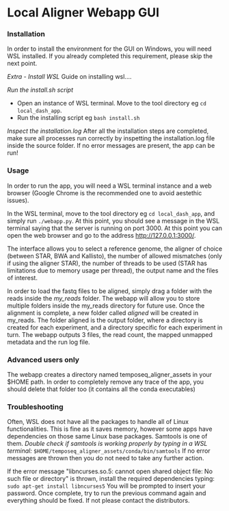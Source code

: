 # Local Aligner Webapp GUI

### Installation
In order to install the environment for the GUI on Windows, you will need WSL installed. If you already completed this requirement, please skip the next point.

*Extra - Install WSL*
Guide on installing wsl....

*Run the install.sh script*
- Open an instance of WSL terminal. Move to the tool directory eg `cd local_dash_app`.
- Run the installing script eg `bash install.sh`

*Inspect the installation.log*
After all the installation steps are completed, make sure all processes run correctly by inspetting the installation.log file inside the source folder. If no error messages are present, the app can be run!


### Usage
In order to run the app, you will need a WSL terminal instance and a web browser (Google Chrome is the recommended one to avoid aestethic issues).

In the WSL terminal, move to the tool directory eg `cd local_dash_app`, and simply run `./webapp.py`. At this point, you should see a message in the WSL terminal saying that the server is running on port 3000. At this point you can open the web browser and go to the address http://127.0.0.1:3000/. 

The interface allows you to select a reference genome, the aligner of choice (between STAR, BWA and Kallisto), the number of allowed mismatches (only if using the aligner STAR), the number of threads to be used (STAR has limitations due to memory usage per thread), the output name and the files of interest. 

In order to load the fastq files to be aligned, simply drag a folder with the reads inside the *my_reads* folder. The webapp will allow you to store multiple folders inside the my_reads directory for future use. Once the alignment is complete, a new folder called *aligned* will be created in my_reads. The folder aligned is the output folder, where a directory is created for each experiment, and a directory specific for each experiment in turn. The webapp outputs 3 files, the read count, the mapped unmapped metadata and the run log file. 


### Advanced users only
The webapp creates a directory named temposeq_aligner_assets in your $HOME path. In order to completely remove any trace of the app, you should delete that folder too (it contains all the conda executables)


### Troubleshooting

Often, WSL does not have all the packages to handle all of Linux functionalities. This is fine as it saves memory, however some apps have dependencies on those same Linux base packages. Samtools is one of them. 
*Double check if samtools is working properly by typing in a WSL terminal:*
`$HOME/temposeq_aligner_assets/conda/bin/samtools`
If no error messages are thrown then you do not need to take any further action. 

If the error message "libncurses.so.5: cannot open shared object file: No such file or directory" is thrown, install the required dependencies typing:
`sudo apt-get install libncurses5`
You will be prompted to insert your password. Once complete, try to run the previous command again and everything should be fixed. If not please contact the distributors.
